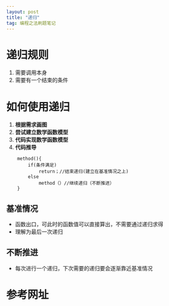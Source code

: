 ```yaml
---
layout: post
title: "递归"
tag: 编程之法刷题笔记
---
```


# 递归规则

1. 需要调用本身
2. 需要有一个结束的条件



# 如何使用递归

1. **根据需求画图**
2. **尝试建立数学函数模型**
3. **代码实现数学函数模型**
4. **代码推导**

~~~
    method(){
        if(条件满足) 
            return；//结束递归(建立在基准情况之上)
        else
            method（）//继续递归（不断推进）
    }
~~~

## 基准情况

- 函数出口，可此时的函数值可以直接算出，不需要通过递归求得
- 理解为最后一次递归

## 不断推进

- 每次进行一个递归，下次需要的递归要会逐渐靠近基准情况



# 参考网址

